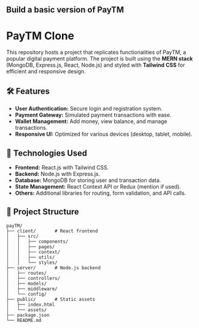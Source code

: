 
## Build a basic version of PayTM


# PayTM Clone

This repository hosts a project that replicates functionalities of PayTM, a popular digital payment platform. The project is built using the **MERN stack** (MongoDB, Express.js, React, Node.js) and styled with **Tailwind CSS** for efficient and responsive design.

## 🛠 Features

- **User Authentication:** Secure login and registration system.
- **Payment Gateway:** Simulated payment transactions with ease.
- **Wallet Management:** Add money, view balance, and manage transactions.
- **Responsive UI:** Optimized for various devices (desktop, tablet, mobile).

## 🚀 Technologies Used

- **Frontend:** React.js with Tailwind CSS.
- **Backend:** Node.js with Express.js.
- **Database:** MongoDB for storing user and transaction data.
- **State Management:** React Context API or Redux (mention if used).
- **Others:** Additional libraries for routing, form validation, and API calls.

## 📂 Project Structure

```plaintext
payTM/
├── client/       # React frontend
│   ├── src/
│   │   ├── components/
│   │   ├── pages/
│   │   ├── context/
│   │   ├── utils/
│   │   └── styles/
├── server/       # Node.js backend
│   ├── routes/
│   ├── controllers/
│   ├── models/
│   ├── middleware/
│   └── config/
├── public/       # Static assets
│   ├── index.html
│   └── assets/
├── package.json
└── README.md